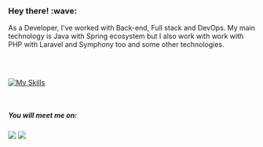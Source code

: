 <h3>Hey there! :wave: </h3>

<p> As a Developer, I've worked with Back-end, Full stack and DevOps. My main technology is Java with Spring ecosystem but I also work with work with PHP with Laravel and Symphony too and some other technologies. </p>

##
  
<div style="display: inline_block; border: grey 2px"><br>

  [![My Skills](https://skillicons.dev/icons?i=spring,java,gradle,aws,docker,linux,gcp,mysql,react,php,wordpress,git)](https://skillicons.dev)
 </div>

</br>
<div> 
  <h5> You will meet me on: </h5>
</div>

<div>
  <a href = "mailto:juniorfrancis91@gmail.com"><img src="https://img.shields.io/badge/-Gmail-%23333?style=for-the-badge&logo=gmail&logoColor=white" target="_blank"></a>
  <a href="https://www.linkedin.com/in/lkdantoniojunior/" target="_blank"><img src="https://img.shields.io/badge/-LinkedIn-%230077B5?style=for-the-badge&logo=linkedin&logoColor=white" target="_blank"></a> 
</div>


